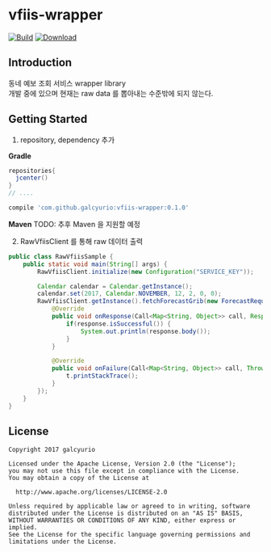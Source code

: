 # vfiis-wrapper
[![Build](https://travis-ci.org/galcyurio/village-forecast-information-inquiry-service-wrapper.svg?branch=master)](https://travis-ci.org/galcyurio/village-forecast-information-inquiry-service-wrapper)
[![Download](https://api.bintray.com/packages/galcyurio/maven/vfiis-wrapper/images/download.svg)](https://bintray.com/galcyurio/maven/vfiis-wrapper/_latestVersion)

## Introduction 
동네 예보 조회 서비스 wrapper library  
개발 중에 있으며 현재는 raw data 를 뽑아내는 수준밖에 되지 않는다.

## Getting Started
1. repository, dependency 추가

__Gradle__

````gradle
repositories{
  jcenter()
}
// ....

compile 'com.github.galcyurio:vfiis-wrapper:0.1.0'
````

__Maven__
TODO: 추후 Maven 을 지원할 예정


2. RawVfiisClient 를 통해 raw 데이터 출력
````java
public class RawVfiisSample {
    public static void main(String[] args) {
        RawVfiisClient.initialize(new Configuration("SERVICE_KEY"));

        Calendar calendar = Calendar.getInstance();
        calendar.set(2017, Calendar.NOVEMBER, 12, 2, 0, 0);
        RawVfiisClient.getInstance().fetchForecastGrib(new ForecastRequest(calendar.getTime(), 60, 127)).enqueue(new Callback<Map<String, Object>>() {
            @Override
            public void onResponse(Call<Map<String, Object>> call, Response<Map<String, Object>> response) {
                if(response.isSuccessful()) {
                    System.out.println(response.body());
                }
            }

            @Override
            public void onFailure(Call<Map<String, Object>> call, Throwable t) {
                t.printStackTrace();
            }
        });
    }
}
````

## License
````
Copyright 2017 galcyurio

Licensed under the Apache License, Version 2.0 (the "License");
you may not use this file except in compliance with the License.
You may obtain a copy of the License at

  http://www.apache.org/licenses/LICENSE-2.0

Unless required by applicable law or agreed to in writing, software
distributed under the License is distributed on an "AS IS" BASIS,
WITHOUT WARRANTIES OR CONDITIONS OF ANY KIND, either express or implied.
See the License for the specific language governing permissions and
limitations under the License.
````
